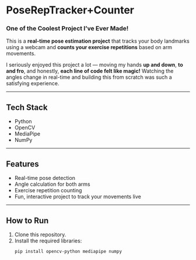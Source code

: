# PoseRepTracker+Counter

### One of the Coolest Project I’ve Ever Made!

This is a **real-time pose estimation project** that tracks your body landmarks using a webcam and **counts your exercise repetitions** based on arm movements.

I seriously enjoyed this project a lot — moving my hands **up and down**, **to and fro**, and honestly, **each line of code felt like magic!** Watching the angles change in real-time and building this from scratch was such a satisfying experience.

---

## Tech Stack
- Python 
- OpenCV 
- MediaPipe 
- NumPy 

---

## Features
- Real-time pose detection
- Angle calculation for both arms
- Exercise repetition counting
- Fun, interactive project to track your movements live

---

##  How to Run
1. Clone this repository.
2. Install the required libraries:
   ```bash
   pip install opencv-python mediapipe numpy


